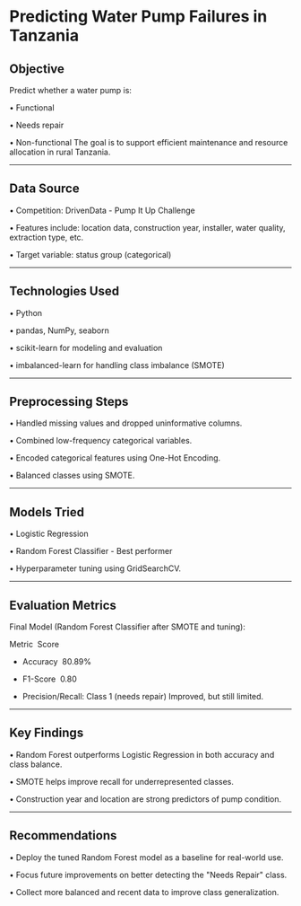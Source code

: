 # Predicting Water Pump Failures in Tanzania 
## Objective
 Predict whether a water pump is:
 
•	Functional

•	Needs repair

•	Non-functional
The goal is to support efficient maintenance and resource allocation in rural Tanzania.
________________________________________
## Data Source
•	Competition: DrivenData - Pump It Up Challenge

•	Features include: location data, construction year, installer, water quality, extraction type, etc.

•	Target variable: status group (categorical)
________________________________________
## Technologies Used
•	Python

•	pandas, NumPy, seaborn

•	scikit-learn for modeling and evaluation

•	imbalanced-learn for handling class imbalance (SMOTE)
________________________________________
## Preprocessing Steps
•	Handled missing values and dropped uninformative columns.

•	Combined low-frequency categorical variables.

•	Encoded categorical features using One-Hot Encoding.

•	Balanced classes using SMOTE.
________________________________________
## Models Tried
•	Logistic Regression

•	Random Forest Classifier - Best performer

•	Hyperparameter tuning using GridSearchCV.
________________________________________
## Evaluation Metrics
Final Model (Random Forest Classifier after SMOTE and tuning):

   Metric&nbsp;&nbsp;Score

* Accuracy&nbsp;&nbsp;80.89%

* F1-Score&nbsp;&nbsp;0.80

* Precision/Recall:  Class 1 (needs repair)	Improved, but still limited.
________________________________________
## Key Findings
•	Random Forest outperforms Logistic Regression in both accuracy and class balance.

•	SMOTE helps improve recall for underrepresented classes.

•	Construction year and location are strong predictors of pump condition.
________________________________________
## Recommendations
•	Deploy the tuned Random Forest model as a baseline for real-world use.

•	Focus future improvements on better detecting the "Needs Repair" class.

•	Collect more balanced and recent data to improve class generalization.
